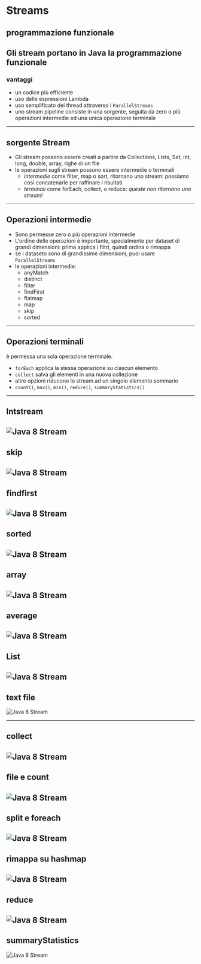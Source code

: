 # Streams 

## programmazione funzionale
Gli stream portano  in Java la programmazione funzionale
---

### vantaggi
* un codice più efficiente
* uso delle espressioni Lambda
* uso semplificato dei thread attraverso i `ParallelStreams`
* uno stream pipeline consiste in una sorgente, seguita da zero o più operazioni intermedie ed una unica operazione terminale

---

## sorgente Stream
* Gli stream possono essere creati a partire da Collections, Lists, Set, int, long, double, array, righe di un file
* le operazioni sugli stream possono essere intermedie o terminali
  * *intermedie* come filter, map o sort, ritornano  uno stream: possiamo così concatenarle per raffinare i risultati
  * *terminali* come forEach, collect, o reduce: *queste non ritornano uno stream*!

---

## Operazioni intermedie
* Sono permesse zero o più operazioni intermedie
* L'ordine delle operazioni è importante, specialmente per dataset di grandi dimensioni: prima applica i filtri, quindi ordina o rimappa
* se i dataseto sono di grandissime dimensioni, puoi usare  `ParallelStreams`
* le operazioni intermedie:
  * anyMatch
  * distinct
  * filter
  * findFirst
  * flatmap
  * map
  * skip
  * sorted

---

## Operazioni terminali
è permessa una sola operazione terminale.
* `forEach` applica la stessa operazione  su ciascun elemento
* `collect` salva gli elementi in una nuova collezione
* altre opzioni riducono lo stream ad un singolo elemento sommario
* `count()`, `max()`, `min()`, `reduce()`, `summaryStatistics()`
---

## Intstream
![Java 8 Stream](https://raw.githubusercontent.com/maboglia/CorsoJava/master/appunti/img/Java8_Streams_05.jpg)
---

## skip
![Java 8 Stream](https://raw.githubusercontent.com/maboglia/CorsoJava/master/appunti/img/Java8_Streams_06.jpg)
---

## findfirst
![Java 8 Stream](https://raw.githubusercontent.com/maboglia/CorsoJava/master/appunti/img/Java8_Streams_07.jpg)
---

## sorted
![Java 8 Stream](https://raw.githubusercontent.com/maboglia/CorsoJava/master/appunti/img/Java8_Streams_08.jpg)
---

## array
![Java 8 Stream](https://raw.githubusercontent.com/maboglia/CorsoJava/master/appunti/img/Java8_Streams_09.jpg)
---

## average
![Java 8 Stream](https://raw.githubusercontent.com/maboglia/CorsoJava/master/appunti/img/Java8_Streams_10.jpg)
---

## List
![Java 8 Stream](https://raw.githubusercontent.com/maboglia/CorsoJava/master/appunti/img/Java8_Streams_11.jpg)
---

## text file
![Java 8 Stream](https://raw.githubusercontent.com/maboglia/CorsoJava/master/appunti/img/Java8_Streams_12.jpg)

---

## collect
![Java 8 Stream](https://raw.githubusercontent.com/maboglia/CorsoJava/master/appunti/img/Java8_Streams_14.jpg)
---

## file e count
![Java 8 Stream](https://raw.githubusercontent.com/maboglia/CorsoJava/master/appunti/img/Java8_Streams_15.jpg)
---

## split e foreach
![Java 8 Stream](https://raw.githubusercontent.com/maboglia/CorsoJava/master/appunti/img/Java8_Streams_16.jpg)
---

## rimappa su hashmap
![Java 8 Stream](https://raw.githubusercontent.com/maboglia/CorsoJava/master/appunti/img/Java8_Streams_17.jpg)
---

## reduce
![Java 8 Stream](https://raw.githubusercontent.com/maboglia/CorsoJava/master/appunti/img/Java8_Streams_18.jpg)
---

## summaryStatistics
![Java 8 Stream](https://raw.githubusercontent.com/maboglia/CorsoJava/master/appunti/img/Java8_Streams_19.jpg)
